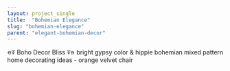 ```yaml
---
layout: project_single
title:  "Bohemian Elegance"
slug: "bohemian-elegance"
parent: "elegant-bohemian-decor"
---
```

⋴⍕ Boho Decor Bliss ⍕⋼ bright gypsy color & hippie bohemian mixed pattern home decorating ideas - orange velvet chair